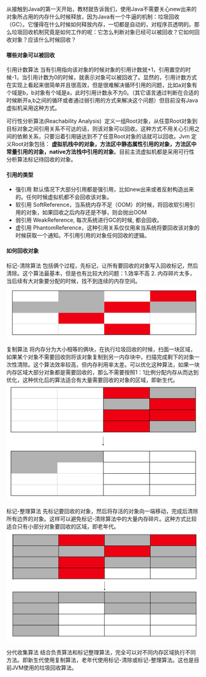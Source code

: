 从接触到Java的第一天开始，教材就告诉我们，使用Java不需要关心new出来的对象所占用的内存什么时候释放，因为Java有一个牛逼的机制：垃圾回收（GC）。它懂得在什么时候如何释放内存，一切都是自动的，对程序员透明的。那么垃圾回收机制究竟是如何工作的呢：它怎么判断对象已经可以被回收？它如何回收对象？应该什么时候回收？

#### 哪些对象可以被回收

引用计数算法  当有引用指向该对象的时候对象的引用计数就+1，引用置空的时候-1，当引用计数为0的时候，就表示对象可以被回收了。显然的，引用计数方式在实现上看起来很简单并且很高效，但是很难解决循环引用的问题，比如a对象有个域是b，b对象有个域是a，此时引用计数永不为0。（其它语言通过判断在合适的时候断开a,b之间的循环或者通过弱引用的方式来解决这个问题）但目前没有Java虚拟机采用这种方式。

可行性分析算法(Reachability Analysis)  定义一组Root对象，从任意Root对象到目标对象之间引用关系不可达的话，则该对象可以回收。这种方式不用关心引用之间的依赖关系，只要沿着引用链达到不了任意Root对象的话就可以回收。Jvm 定义Root对象包括： **虚拟机栈中的对象，方法区中静态属性引用的对象，方法区中常量引用的对象，native方法栈中引用的对象**。目前主流虚拟机都是采用可行性分析算法标记待回收的对象。

#### 引用的类型

- 强引用 默认情况下大部分引用都是强引用，比如new出来或者反射构造出来的。任何时候虚拟机都不会回收该对象。
- 软引用 SoftReference，当系统内存不足（OOM）的时候，将回收软引用引用的对象，如果回收之后内存还是不够，则会抛出OOM
- 弱引用 WeakReference, 每次系统进行GC的时候, 都会回收。
- 虚引用 PhantomReference，这种引用关系仅仅用来当系统将要回收该对象的时候获取一个通知。不引用引用的对象任何回收的逻辑。

#### 如何回收对象

标记-清除算法 包括俩个过程，先标记，让所有要回收的对象写入回收标记，然后清除。这个算法最基本，但是也有比较大的问题：1.效率不高 2. 内存碎片太多，当后续有大对象要分配的时候，找不到连续的内存空间。
![标记清除](https://raw.githubusercontent.com/chufengma/JVMDocs/master/images/jvm_gc_mark_clean.png)

复制算法 将内存分为大小相等的俩块，在执行垃圾回收的时候，扫面一块区域，如果某个对象不需要回收则将该对象复制到另一内存块中，扫描完成剩下的对象一次性清除。这个算法效率较高，但内存利用率太差。可以优化这种算法，如果一块内存区域大部分对象都是需要回收的，那么不需要按照1：1比例分配内存从而达到优化，这种优化后的算法适合有大量需要回收的对象的区域，即新生代。
![标记清除](https://raw.githubusercontent.com/chufengma/JVMDocs/master/images/jvm_gc_copy.png)

标记-整理算法 先标记要回收的对象，然后将存活的对象向一端移动，完成后清除所有边界的对象。这样可以避免标记-清除算法中的大量内存碎片。这种方式比较适合只有小部分对象要回收的区域，即老年代。
![标记清除](https://raw.githubusercontent.com/chufengma/JVMDocs/master/images/jvm_gc_mark_zhengli.png)

分代收集算法 结合负责算法和标记整理算法，完全可以对不同内存区域执行不同方法。即新生代使用复制算法，老年代使用标记-清除或标记-整理算法。这也是目前JVM使用的垃圾回收算法。

